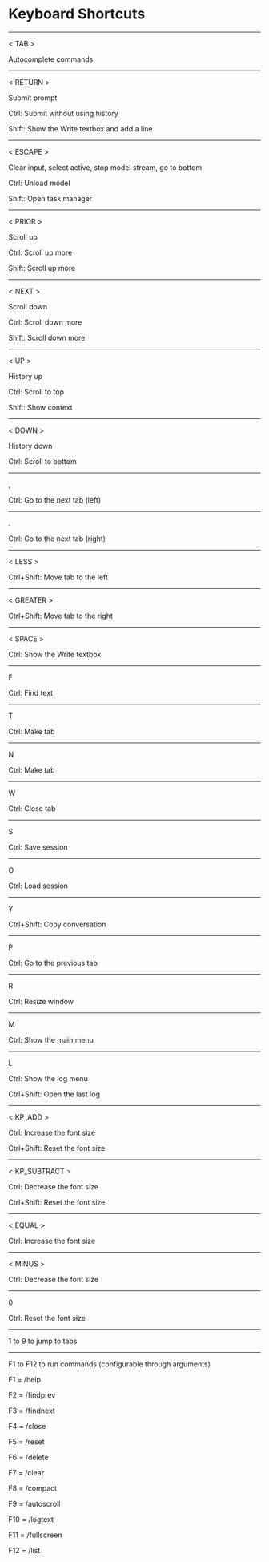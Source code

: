 # Keyboard Shortcuts

---

< TAB >

Autocomplete commands

---

< RETURN >

Submit prompt

Ctrl: Submit without using history

Shift: Show the Write textbox and add a line

---

< ESCAPE >

Clear input, select active, stop model stream, go to bottom

Ctrl: Unload model

Shift: Open task manager

---

< PRIOR >

Scroll up

Ctrl: Scroll up more

Shift: Scroll up more

---

< NEXT >

Scroll down

Ctrl: Scroll down more

Shift: Scroll down more

---

< UP >

History up

Ctrl: Scroll to top

Shift: Show context

---

< DOWN >

History down

Ctrl: Scroll to bottom

---

,

Ctrl: Go to the next tab (left)

---

.

Ctrl: Go to the next tab (right)

---

< LESS >

Ctrl+Shift: Move tab to the left

---

< GREATER >

Ctrl+Shift: Move tab to the right

---

< SPACE >

Ctrl: Show the Write textbox

---

F

Ctrl: Find text

---

T

Ctrl: Make tab

---

N

Ctrl: Make tab

---

W

Ctrl: Close tab

---

S

Ctrl: Save session

---

O

Ctrl: Load session

---

Y

Ctrl+Shift: Copy conversation

---

P

Ctrl: Go to the previous tab

---

R

Ctrl: Resize window

---

M

Ctrl: Show the main menu

---

L

Ctrl: Show the log menu

Ctrl+Shift: Open the last log

---

< KP_ADD >

Ctrl: Increase the font size

Ctrl+Shift: Reset the font size

---

< KP_SUBTRACT >

Ctrl: Decrease the font size

Ctrl+Shift: Reset the font size

---

< EQUAL >

Ctrl: Increase the font size

---

< MINUS >

Ctrl: Decrease the font size

---

0

Ctrl: Reset the font size

---

1 to 9 to jump to tabs

---

F1 to F12 to run commands (configurable through arguments)

F1 = /help

F2 = /findprev

F3 = /findnext

F4 = /close

F5 = /reset

F6 = /delete

F7 = /clear

F8 = /compact

F9 = /autoscroll

F10 = /logtext

F11 = /fullscreen

F12 = /list
